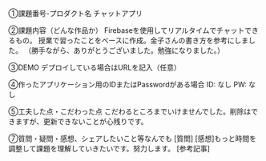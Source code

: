 ①課題番号-プロダクト名 チャットアプリ

②課題内容（どんな作品か）
Firebaseを使用してリアルタイムでチャットできるもの。
授業で習ったことをベースに作成。金子さんの書き方を参考にしました。
（勝手ながら、ありがとうございました。勉強になりました。）

③DEMO デプロイしている場合はURLを記入（任意）

④作ったアプリケーション用のIDまたはPasswordがある場合 ID: なし PW: なし

⑤工夫した点・こだわった点
こだわるところまでいけませんでした。削除はできますが、更新できないことが心残りです。

⑦質問・疑問・感想、シェアしたいこと等なんでも 
[質問]
[感想]もっと時間を調整して課題を理解していきたいです。努力します。
[参考記事]

